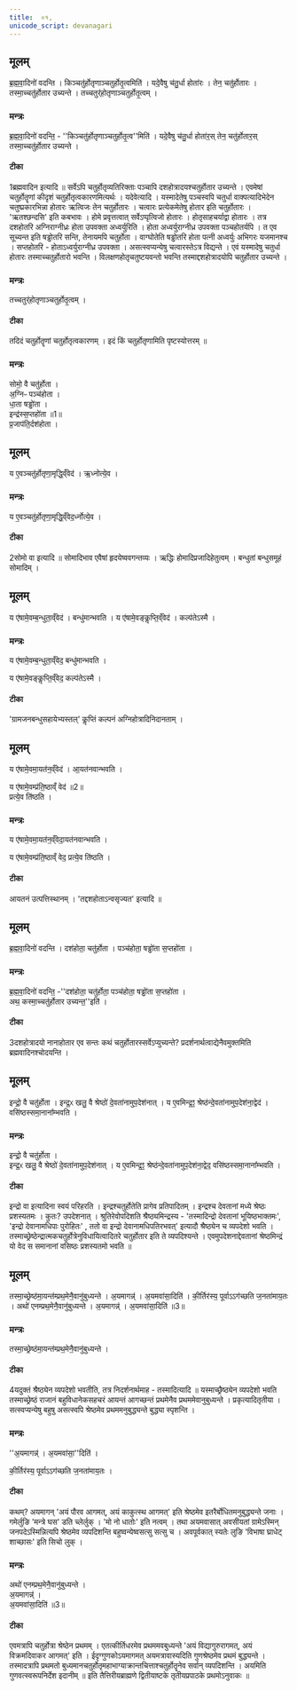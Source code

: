 ```yaml
---
title:  ०१,
unicode_script: devanagari
---
```


## मूलम्
ब्र॒ह्म॒वा॒दिनो॑ वदन्ति ।
किञ्चतु॑र्होतृणाञ्चतुर्होतृ॒त्वमिति॑ ।
यदे॒वैषु च॑तु॒र्धा होता॑रः ।
तेन॒ चतु॑र्होतारः ।
तस्मा॒च्चतु॑र्होतार उच्यन्ते ।
तच्चतुर्॑होतृणाञ्चतुर्होतृ॒त्वम् ।
### मन्त्रः
ब्र॒ह्म॒वा॒दिनो॑ वदन्ति॒ -   ''किञ्चतु॑र्होतृणाञ्चतुर्होतृ॒त्व''मिति॑ ।
यदे॒वैषु च॑तु॒र्धा होता॑र॒स् तेन॒ चतु॑र्होतार॒स् तस्मा॒च्चतु॑र्होतार उच्यन्ते ।  
#### टीका

1ब्रह्मवादिन इत्यादि ॥ सर्वेऽपि चतुर्होतृव्यतिरिक्ताः पञ्चापि दशहोत्रादयश्चतुर्होतार उच्यन्ते । एवमेषां चतुर्होतॄणां कीदृशं चतुर्होतृत्वकारणमित्यर्थः । यदेवेत्यादि । यस्मादेतेषु पञ्चस्वपि चतुर्धा वाक्पत्यादिभेदेन चतुष्प्रकारभिन्ना होतारः ऋत्विजः तेन चतुर्होतारः । चत्वारः प्रत्येकमेतेषु होतार इति चतुर्होतारः । 'ऋतश्छन्दसि' इति कबभावः । होमे प्रवृत्तत्वात् सर्वेऽप्पृत्विजो होतारः । होतृसाहचर्याद्वा होतारः । तत्र दशहोतरि अग्निराग्नीध्रः होता उपवक्ता अध्वर्युरिति । होता अध्वर्युराग्नीध्र उपवक्ता पञ्चहोतर्यपि । त एव सूच्यन्त इति षड्ढोतरि सन्ति, तेनायमपि चतुर्होता ।
वाग्घोतेति षड्ढोतरि होता पत्नी अध्वर्युः अभिगरः यजमानश्च । सप्तहोतरि - होताऽध्वर्युराग्नीध्र उपवक्ता । असत्स्वप्यन्येषु चत्वारस्तेऽत्र विद्यन्ते । एवं यस्मादेषु चतुर्धा होतारः तस्माच्चतुर्होतारो भवन्ति । विलक्षणहोतृचतुष्टयवन्तो भवन्ति तस्माद्दशहोत्रादयोपि चतुर्होतार उच्यन्ते ।
### मन्त्रः
तच्चतुर्॑होतृणाञ्चतुर्होतृ॒त्वम् ।

#### टीका

तदिदं चतुर्होतॄणां चतुर्होतृत्वकारणम् । इदं किं चतुर्होतृणामिति पृष्टस्योत्तरम् ॥
### मन्त्रः
सोमो॒ वै चतु॑र्होता ।  
अ॒ग्निᳶ पञ्च॑होता ।  
धा॒ता षड्ढो॑ता ।  
इन्द्र॑स्स॒प्तहो॑ता ॥1॥   
प्र॒जाप॑ति॒र्दश॑होता ।
## मूलम्
य ए॒वञ्चतु॑र्होतृणा॒मृद्धि॒व्ँवेद॑ ।
ऋ॒ध्नोत्ये॒व ।
### मन्त्रः
य ए॒वञ्चतु॑र्होतृणा॒मृद्धि॒व्ँवेद॒र्ध्नोत्ये॒व ।
#### टीका

2सोमो वा इत्यादि ॥ सोमादिभाव एवैषां हृदयेष्ववगन्तव्यः । ऋद्धिः होमादिप्रजादिहेतुत्वम् । बन्धुतां बन्धुसमूहं सोमादिम् ।
## मूलम्

य ए॑षामे॒वम्ब॒न्धुता॒व्ँवेद॑ ।
बन्धु॑मान्भवति ।
य ए॑षामे॒वङ्कॢप्ति॒व्ँवेद॑ ।
कल्प॑तेऽस्मै ।
### मन्त्रः
य ए॑षामे॒वम्ब॒न्धुता॒व्ँवेद॒ बन्धु॑मान्भवति ।

य ए॑षामे॒वङ्कॢप्ति॒व्ँवेद॒ कल्प॑तेऽस्मै ।
#### टीका
'ग्रामजनबन्धुसहायेभ्यस्तल्' कॢप्तिं कल्पनं अग्निहोत्रादिनिदानताम् ।
## मूलम्
य ए॑षामे॒वमा॒यत॑न॒व्ँवेद॑ ।
आ॒यत॑नवान्भवति ।

य ए॑षामे॒वम्प्र॑ति॒ष्ठाव्ँ वेद॑ ॥2॥  
प्रत्ये॒व ति॑ष्ठति ।
### मन्त्रः
य ए॑षामे॒वमा॒यत॑न॒व्ँवेदा॒यत॑नवान्भवति ।  

य ए॑षामे॒वम्प्र॑ति॒ष्ठाव्ँ वेद॒ प्रत्ये॒व ति॑ष्ठति ।

#### टीका
आयतनं उत्पत्तिस्थानम् । 'तद्दशहोताऽन्वसृज्यत' इत्यादि ॥
## मूलम्
ब्र॒ह्म॒वा॒दिनो॑ वदन्ति ।
दश॑होता॒ चतु॑र्होता ।
पञ्च॑होता॒ षड्ढो॑ता स॒प्तहो॑ता ।
### मन्त्रः

ब्र॒ह्म॒वा॒दिनो॑ वदन्ति॒ -''दश॑होता॒ चतु॑र्होता॒ पञ्च॑होता॒ षड्ढो॑ता स॒प्तहो॑ता ।  
अथ॒ कस्मा॒च्चतु॑र्होतार उच्यन्त॒''इति॑ ।
#### टीका

3दशहोत्रादयो नानाहोतार एव सन्तः कथं चतुर्होतारस्सर्वेऽप्युच्यन्ते? प्रदर्शनार्थत्वाद्येनैवमुक्तमिति ब्रह्मवादिनश्चोदयन्ति ।
## मूलम्
इन्द्रो॒ वै चतु॑र्होता ।
इन्द्र॒ᳵ खलु॒ वै श्रेष्ठो॑ दे॒वता॑नामुप॒देश॑नात् ।
य ए॒वमिन्द्र॒ꣵ॒ श्रेष्ठ॑न्दे॒वता॑नामुप॒देश॑ना॒द्वेद॑ ।
वसि॑ष्ठस्समा॒नाना᳚म्भवति ।
### मन्त्रः
इन्द्रो॒ वै चतु॑र्होता ।  
इन्द्र॒ᳵ खलु॒ वै श्रेष्ठो॑ दे॒वता॑नामुप॒देश॑नात् ।
य ए॒वमिन्द्र॒ꣵ॒ श्रेष्ठ॑न्दे॒वता॑नामुप॒देश॑ना॒द्वेद॒ वसि॑ष्ठस्समा॒नाना᳚म्भवति ।
#### टीका
इन्द्रो वा इत्यादिना स्वयं परिहरति । इन्द्रश्चतुर्होतेति प्रागेव प्रतिपादितम् । इन्द्रश्च देवतानां मध्ये श्रेष्ठः प्रशस्यतमः । कुतः? उपदेशनात् । श्रुतिरेवोपदिशति श्रैष्ठ्यमिन्द्रस्य - 'तस्मादिन्द्रो देवतानां भूयिष्ठभाक्तमः', 'इन्द्रो देवानामधिपाः पुरोहितः' , ततो वा इन्द्रो देवानामधिपतिरभवत्' इत्यादौ श्रैष्ठ्येन च व्यपदेशो भवति । तस्माच्छ्रेष्ठेन्द्रात्मकचतुर्होत्रेनुविधायित्वादितरे चतुर्होतार इति ते व्यपदिश्यन्ते । एवमुपदेशनाद्देवतानां श्रेष्ठमिन्द्रं यो वेद स समानानां वसिष्ठः प्रशस्यतमो भवति ॥
## मूलम्
तस्मा॒च्छ्रेष्ठ॑मा॒यन्त॑म्प्रथ॒मेनै॒वानु॑बुध्यन्ते ।
अ॒यमागन्न्॑ ।
अ॒यमवा॑सा॒दिति॑ ।
की॒र्तिर॑स्य॒ पूर्वाऽऽग॑च्छति ज॒नता॑माय॒तः ।
अथो॑ एनम्प्रथ॒मेनै॒वानु॑बुध्यन्ते ।
अ॒यमागन्न्॑ ।
अ॒यमवा॑सा॒दिति॑ ॥3॥
### मन्त्रः
तस्मा॒च्छ्रेष्ठ॑मा॒यन्त॑म्प्रथ॒मेनै॒वानु॑बुध्यन्ते ।
#### टीका

4यदुक्तं श्रैष्ठ्येन व्यपदेशो भवतीति, तत्र निदर्शनार्थमाह - तस्मादित्यादि ॥ यस्माच्छ्रैष्ठ्येन व्यपदेशो भवति तस्माच्छ्रेष्ठं राजानं बहुविधानेकसहचरं आयन्तं आगच्छन्तं प्रथमेनैव प्रथममेवानुबुध्यन्ते । प्रकृत्यादितृतीया । सत्स्वप्यन्येषु बहुषु असत्स्वपि श्रेष्ठमेव प्रथममनुबुद्ध्यन्ते बुद्ध्या स्पृशन्ति ।
### मन्त्रः

''अ॒यमागन्न्॑ ।
अ॒यमवा॑सा॒''दिति॑ ।

की॒र्तिर॑स्य॒ पूर्वाऽऽग॑च्छति ज॒नता॑माय॒तः ।
#### टीका
कथम्? अयमागन् 'अयं पौरव आगमत्, अयं काकुत्स्थ आगमत्' इति श्रेष्ठमेव इतरैर्बोधितमनुबुद्ध्यन्ते जनाः । गमेर्लुङि 'मन्त्रे घस' डति च्लेर्लुक् । 'मो नो धातोः' इति नत्वम् । तथा अयमवासात् अवसीयतां ग्रामेऽस्मिन् जनपदेऽस्मिन्नित्यपि श्रेष्ठमेव व्यपदिशन्ति बहुष्वन्येष्वसत्सु सत्सु च । अवपूर्वकात् स्यतेः लुङि 'विभाषा घ्राधेट् शाच्छासः' इति सिचो लुक् ।
### मन्त्रः
अथो॑ एनम्प्रथ॒मेनै॒वानु॑बुध्यन्ते ।  
अ॒यमागन्न्॑ ।  
अ॒यमवा॑सा॒दिति॑ ॥3॥

#### टीका
एवमत्रापि चतुर्होत्रा श्रेष्ठेन प्रथमम् । एतत्कीर्तिधरमेव प्रथममवबुध्यन्ते 'अयं विद्यागुरुरागमत्, अयं विक्रमदिवाकर आगमत्' इति । ईदृग्गुणकोऽयमागमत् अयमत्रावास्यदिति गुणश्रेष्ठमेव प्रथमं बुद्ध्यन्ते । तस्मादत्रापि प्रथमतो बुध्यमानचतुर्होतृमहाभाग्याक्रान्तचित्ताश्चतुर्होतॄनेव सर्वान् व्यपदिशन्ति । अयमिति गुणवत्स्वरूपनिर्देश इदानीम् ॥
इति तैत्तिरीयब्राह्मणे द्वितीयाष्टके तृतीयप्रपाठके प्रथमोऽनुवाकः ॥  
